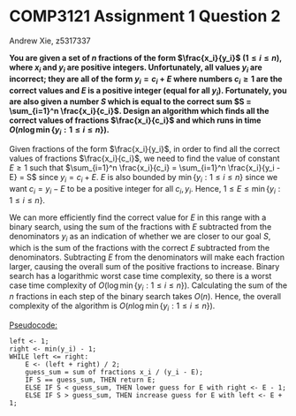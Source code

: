 # COMP3121 Assignment 1 Question 2

Andrew Xie, z5317337

**You are given a set of $n$ fractions of the form $\frac{x_i}{y_i}$ $(1 \leq i \leq n)$, where $x_i$ and $y_i$ are positive integers. Unfortunately, all values $y_i$ are incorrect; they are all of the form $y_i = c_i + E$ where numbers $c_i \geq 1$ are the correct values and $E$ is a positive integer (equal for all $y_i$). Fortunately, you are also given a number $S$ which is equal to the correct sum $S = \sum_{i=1}^n \frac{x_i}{c_i}$. Design an algorithm which finds all the correct values of fractions $\frac{x_i}{c_i}$ and which runs in time $O(n \log \min\{y_i: 1\leq i \leq n\})$.**

Given fractions of the form $\frac{x_i}{y_i}$, in order to find all the correct values of fractions $\frac{x_i}{c_i}$, we need to find the value of constant $E \geq 1$ such that $\sum_{i=1}^n \frac{x_i}{c_i} = \sum_{i=1}^n \frac{x_i}{y_i - E} = S$ since $y_i = c_i + E$. $E$ is also bounded by $\min\{y_i : 1 \leq i \leq n\}$ since we want $c_i = y_i - E$ to be a positive integer for all $c_i, y_i$. Hence, $1 \leq E \leq \min\{y_i : 1 \leq i \leq n\}$. 

We can more efficiently find the correct value for $E$ in this range with a binary search, using the sum of the fractions with $E$ subtracted from the denominators $y_i$ as an indication of whether we are closer to our goal $S$, which is the sum of the fractions with the correct $E$ subtracted from the denominators. Subtracting $E$ from the denominators will make each fraction larger, causing the overall sum of the positive fractions to increase. Binary search has a logarithmic worst case time complexity, so there is a worst case time complexity of $O(\log \min\{y_i : 1 \leq i \leq n\})$. Calculating the sum of the $n$ fractions in each step of the binary search takes $O(n)$. Hence, the overall complexity of the algorithm is $O(n \log \min\{y_i: 1 \leq i \leq n\})$.

<u>Pseudocode:</u>

```pseudocode
left <- 1;
right <- min(y_i) - 1;
WHILE left <= right:
    E <- (left + right) / 2;
    guess_sum = sum of fractions x_i / (y_i - E);
    IF S == guess_sum, THEN return E;
    ELSE IF S < guess_sum, THEN lower guess for E with right <- E - 1;
    ELSE IF S > guess_sum, THEN increase guess for E with left <- E + 1;
```

